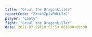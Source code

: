 ```yaml
---
title: "Gruul the Dragonkiller"
reportCode: "2Xn4hZpJvRWtL7zC"
player: "Laety"
fight: "Gruul the Dragonkiller"
date: 2021-07-29T18:52:59.061000+00:00
---
```

